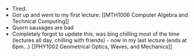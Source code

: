  - Tired.
 - Got up and went to my first lecture: [[MTH1006 Computer Algebra and Technical Computing]]
 - Quorn sausages are bad
 - Completely forgot to update this, was bing chilling most of the time (lectures all day, chilling with friends) - now in my last lecture (ends at 6pm...) [[PHY1002 Geometrical Optics, Waves, and Mechanics]]